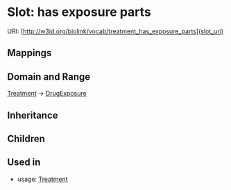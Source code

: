 # Slot: has exposure parts




URI: [http://w3id.org/biolink/vocab/treatment_has_exposure_parts](slot_uri)
## Mappings

## Domain and Range

[Treatment](Treatment.md) -> [DrugExposure](DrugExposure.md)
## Inheritance

## Children

## Used in

 *  usage: [Treatment](Treatment.md)
